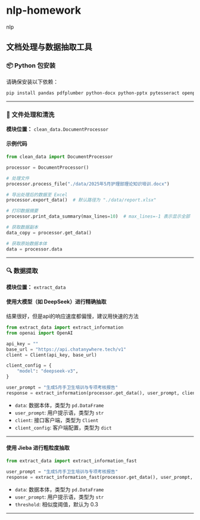 # nlp-homework
nlp
## 文档处理与数据抽取工具

### 📦 Python 包安装

请确保安装以下依赖：

```bash
pip install pandas pdfplumber python-docx python-pptx pytesseract openpyxl jieba openai
```

---

### 🧹 文件处理和清洗

**模块位置：** `clean_data.DocumentProcessor`

#### 示例代码

```python
from clean_data import DocumentProcessor

processor = DocumentProcessor()

# 处理文件
processor.process_file("./data/2025年5月护理部理论知识培训.docx")

# 导出处理后的数据至 Excel
processor.export_data()  # 默认路径为 "./data/report.xlsx"

# 打印数据摘要
processor.print_data_summary(max_lines=10)  # max_lines=-1 表示显示全部

# 获取数据副本
data_copy = processor.get_data()

# 获取原始数据本体
data = processor.data
```

---

### 🔍 数据提取

**模块位置：** `extract_data`

#### 使用大模型（如 DeepSeek）进行精确抽取
结果很好，但是api的响应速度都偏慢，建议用快速的方法

```python
from extract_data import extract_information
from openai import OpenAI

api_key = ""
base_url = "https://api.chatanywhere.tech/v1"
client = Client(api_key, base_url)

client_config = {
    "model": "deepseek-v3",
}

user_prompt = "生成5月手卫生培训与专项考核报告"
response = extract_information(processor.get_data(), user_prompt, client, client_config)
```

- `data`: 数据本体，类型为 `pd.DataFrame`
- `user_prompt`: 用户提示语，类型为 `str`
- `client`: 接口客户端，类型为 `Client`
- `client_config`: 客户端配置，类型为 `dict`

---

#### 使用 Jieba 进行粗粒度抽取

```python
from extract_data import extract_information_fast

user_prompt = "生成5月手卫生培训与专项考核报告"
response = extract_information_fast(processor.get_data(), user_prompt, threshold=0.3)  # 建议阈值为 0.3
```

- `data`: 数据本体，类型为 `pd.DataFrame`
- `user_prompt`: 用户提示语，类型为 `str`
- `threshold`: 相似度阈值，默认为 0.3

---


